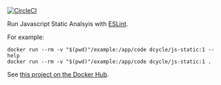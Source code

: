 [![CircleCI](https://circleci.com/gh/dcycle/docker-js-static.svg?style=svg)](https://circleci.com/gh/dcycle/docker-js-static)

Run Javascript Static Analsyis with [ESLint](https://eslint.org/).

For example:

    docker run --rm -v "$(pwd)"/example:/app/code dcycle/js-static:1 --help
    docker run --rm -v "$(pwd)"/example:/app/code dcycle/js-static:1 .

See [this project on the Docker Hub](https://hub.docker.com/r/dcycle/js-static/).
